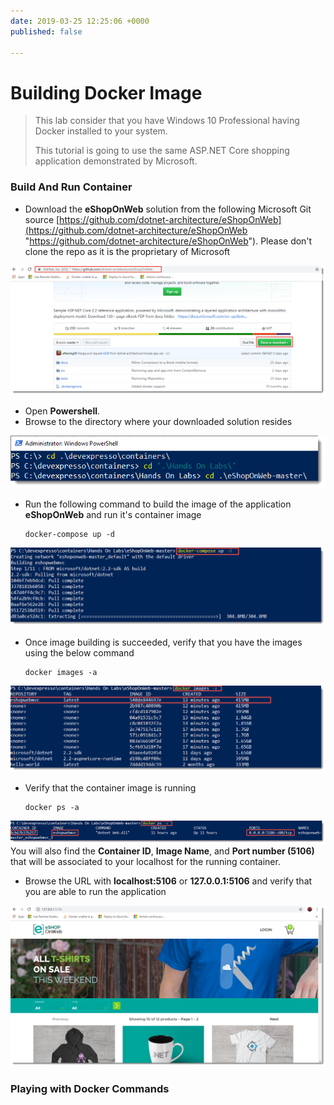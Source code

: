 ```yaml
---
date: 2019-03-25 12:25:06 +0000
published: false

---
```

# Building Docker Image

> This lab consider that you have Windows 10 Professional having Docker installed to your system.
>
> This tutorial is going to use the same ASP.NET Core shopping application demonstrated by Microsoft.

### Build And Run Container

* Download the **eShopOnWeb** solution from the following Microsoft Git source [https://github.com/dotnet-architecture/eShopOnWeb](https://github.com/dotnet-architecture/eShopOnWeb "https://github.com/dotnet-architecture/eShopOnWeb"). Please don't clone the repo as it is the proprietary of Microsoft

![](/uploads/eshopweb_github_repo.png)

* Open **Powershell**.
* Browse to the directory where your downloaded solution resides

![](/uploads/browse_solution_dir.png)

* Run the following command to build the image of the application **eShopOnWeb** and run it's container image

      docker-compose up -d

![](/uploads/docker_compose.png)

* Once image building is succeeded, verify that you have the images using the below command

      docker images -a

![](/uploads/docker_list_images.png)

* Verify that the container image is running

      docker ps -a

![](/uploads/docker_container.png)You will also find the **Container ID**, **Image Name**, and **Port number (5106)** that will be associated to your localhost for the running container.

* Browse the URL with **localhost:5106** or **127.0.0.1:5106** and verify that you are able to run the application

![](/uploads/docker_container_running.png)

### Playing with Docker Commands